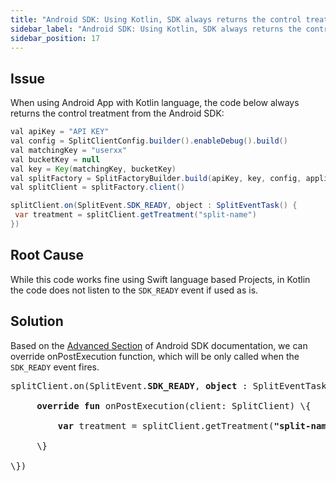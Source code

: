 ```yaml
---
title: "Android SDK: Using Kotlin, SDK always returns the control treatment"
sidebar_label: "Android SDK: Using Kotlin, SDK always returns the control treatment"
sidebar_position: 17
---
```


## Issue

When using Android App with Kotlin language, the code below always returns the control treatment from the Android SDK:

```java
val apiKey = "API KEY"
val config = SplitClientConfig.builder().enableDebug().build()
val matchingKey = "userxx"
val bucketKey = null
val key = Key(matchingKey, bucketKey)
val splitFactory = SplitFactoryBuilder.build(apiKey, key, config, applicationContext)
val splitClient = splitFactory.client()

splitClient.on(SplitEvent.SDK_READY, object : SplitEventTask() {
 var treatment = splitClient.getTreatment("split-name")
})
```

## Root Cause

While this code works fine using Swift language based Projects, in Kotlin the code does not listen to the `SDK_READY` event if used as is.

## Solution
Based on the [Advanced Section](/docs/feature-management-experimentation/sdks-and-infrastructure/client-side-sdks/android-sdk#subscribe-to-events) of Android SDK documentation, we can override onPostExecution function, which will be only called when the `SDK_READY` event fires.

<pre>splitClient.on(SplitEvent.<strong>SDK_READY</strong>, <strong>object </strong>: SplitEventTask() \{<br></br>     <strong>override fun </strong>onPostExecution(client: SplitClient) \{<br></br>         <strong>var </strong>treatment = splitClient.getTreatment(<strong>"split-name"</strong>)<br></br>     \}<br></br>\})</pre>
